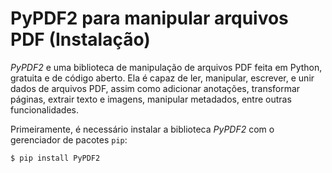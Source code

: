 # PyPDF2 para manipular arquivos PDF (Instalação)

_PyPDF2_ e uma biblioteca de manipulação de arquivos PDF feita em Python, gratuita e de código aberto. Ela é capaz de ler, manipular, escrever, e unir dados de arquivos PDF, assim como adicionar anotações, transformar páginas, extrair texto e imagens, manipular metadados, entre outras funcionalidades.

Primeiramente, é necessário instalar a biblioteca _PyPDF2_ com o gerenciador de pacotes `pip`:

```console
$ pip install PyPDF2
``` 